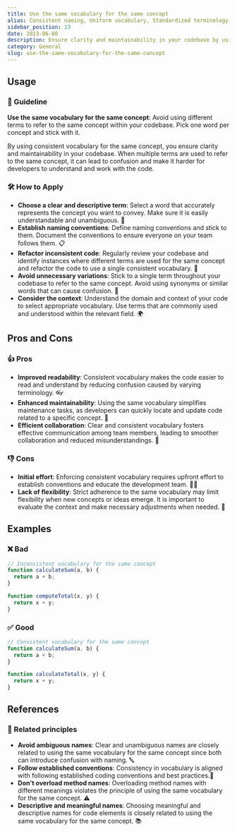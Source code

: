 ```yaml
---
title: Use the same vocabulary for the same concept
alias: Consistent naming, Uniform vocabulary, Standardized terminology, Same language for the same concept, One word per concept, No synonym confusion
sidebar_position: 23
date: 2023-06-08
description: Ensure clarity and maintainability in your codebase by using consistent vocabulary for the same concept. Stick to one word per concept.
category: General
slug: use-the-same-vocabulary-for-the-same-concept
---
```


## Usage
### 📝 Guideline
**Use the same vocabulary for the same concept**: Avoid using different terms to refer to the same concept within your codebase. Pick one word per concept and stick with it.

By using consistent vocabulary for the same concept, you ensure clarity and maintainability in your codebase. When multiple terms are used to refer to the same concept, it can lead to confusion and make it harder for developers to understand and work with the code.

### 🛠️ How to Apply
- **Choose a clear and descriptive term**: Select a word that accurately represents the concept you want to convey. Make sure it is easily understandable and unambiguous. 📝
- **Establish naming conventions**: Define naming conventions and stick to them. Document the conventions to ensure everyone on your team follows them. 📋
- **Refactor inconsistent code**: Regularly review your codebase and identify instances where different terms are used for the same concept and refactor the code to use a single consistent vocabulary. 🔄
- **Avoid unnecessary variations**: Stick to a single term throughout your codebase to refer to the same concept. Avoid using synonyms or similar words that can cause confusion. 🚫
- **Consider the context**: Understand the domain and context of your code to select appropriate vocabulary. Use terms that are commonly used and understood within the relevant field. 🌍

## Pros and Cons

### 👍 Pros
- **Improved readability**: Consistent vocabulary makes the code easier to read and understand by reducing confusion caused by varying terminology. 👓
- **Enhanced maintainability**: Using the same vocabulary simplifies maintenance tasks, as developers can quickly locate and update code related to a specific concept. 💪
- **Efficient collaboration**: Clear and consistent vocabulary fosters effective communication among team members, leading to smoother collaboration and reduced misunderstandings. 👥

### 👎 Cons
- **Initial effort**: Enforcing consistent vocabulary requires upfront effort to establish conventions and educate the development team. 👷‍♂️
- **Lack of flexibility**: Strict adherence to the same vocabulary may limit flexibility when new concepts or ideas emerge. It is important to evaluate the context and make necessary adjustments when needed. 🔄

## Examples

### ❌ Bad
```typescript
// Inconsistent vocabulary for the same concept
function calculateSum(a, b) {
  return a + b;
}

function computeTotal(x, y) {
  return x + y;
}
```

### ✅ Good
```typescript
// Consistent vocabulary for the same concept
function calculateSum(a, b) {
  return a + b;
}

function calculateTotal(x, y) {
  return x + y;
}
```

## References

### 🔀 Related principles
- **Avoid ambiguous names**: Clear and unambiguous names are closely related to using the same vocabulary for the same concept since both can introduce confusion with naming. 🔤
- **Follow established conventions**: Consistency in vocabulary is aligned with following established coding conventions and best practices.📖
- **Don't overload method names**: Overloading method names with different meanings violates the principle of using the same vocabulary for the same concept. ⚠️
- **Descriptive and meaningful names**: Choosing meaningful and descriptive names for code elements is closely related to using the same vocabulary for the same concept. 📚